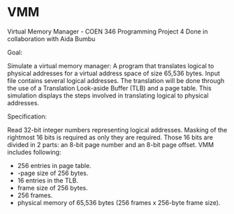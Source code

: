 # VMM
Virtual Memory Manager - COEN 346 Programming Project 4
Done in collaboration with Aida Bumbu

Goal:

Simulate a virtual memory manager:
A program that translates logical to physical addresses for a virtual address space of size 65,536 bytes.
Input file contains several logical addresses. The translation will be done through the use of a Translation Look-aside Buffer (TLB) and a page table.
This simulation displays the steps involved in translating logical to physical addresses.

Specification:

Read 32-bit integer numbers representing logical addresses.
Masking of the rightmost 16 bits is required as only they are required.
Those 16 bits are divided in 2 parts: an 8-bit page number and an 8-bit page offset.
VMM includes following:
- 256 entries in page table.
- -page size of 256 bytes.
- 16 entries in the TLB.
- frame size of 256 bytes.
- 256 frames.
- physical memory of 65,536 bytes (256 frames x 256-byte frame size).
